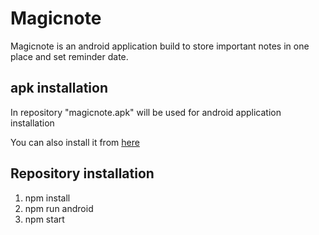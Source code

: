 # Magicnote
Magicnote is an android application build to store important notes in one place and set reminder date.

## apk installation
In repository "magicnote.apk" will be used for android application installation

You can also install it from [here](https://drive.google.com/file/d/1Mxy37ChPjAbJ8sA5MRz5nPUd6Kt34Da1/view?usp=sharing)
## Repository installation
1. npm install
2. npm run android
3. npm start

